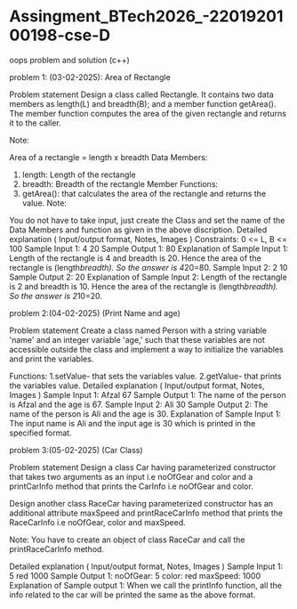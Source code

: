# Assingment_BTech2026_-2201920100198-cse-D
oops problem and solution (c++)

problem 1: (03-02-2025): Area of Rectangle

Problem statement
Design a class called Rectangle. It contains two data members as length(L) and breadth(B); and a member function getArea(). The member function computes the area of the given rectangle and returns it to the caller.

Note:

Area of a rectangle = length x breadth
Data Members:
1. length: Length of the rectangle
2. breadth: Breadth of the rectangle 
Member Functions:
1. getArea(): that calculates the area of the rectangle and returns the value.
Note:

You do not have to take input, just create the Class and set the name of the Data Members and function as given in the above discription.
Detailed explanation ( Input/output format, Notes, Images )
Constraints:
0 <= L, B <= 100
Sample Input 1:
4 20
Sample Output 1:
80
Explanation of Sample Input 1:
Length of the rectangle is 4 and breadth is 20. 
Hence the area of the rectangle is (length*breadth). 
So the answer is 4*20=80.
Sample Input 2:
2 10
Sample Output 2:
20
Explanation of Sample Input 2:
Length of the rectangle is 2 and breadth is 10. 
Hence the area of the rectangle is (length*breadth). 
So the answer is 2*10=20.



problem 2:(04-02-2025)  (Print Name and age)

Problem statement
Create a class named Person with a string variable 'name' and an integer variable 'age,' such that these variables are not accessible outside the class and implement a way to initialize the variables and print the variables.

Functions: 1.setValue- that sets the variables value. 2.getValue- that prints the variables value.
Detailed explanation ( Input/output format, Notes, Images )
Sample Input 1:
Afzal
67
Sample Output 1:
The name of the person is Afzal and the age is 67.
Sample Input 2:
Ali
30
Sample Output 2:
The name of the person is Ali and the age is 30.
Explanation of Sample Input 1:
The input name is Ali and the input age is 30 which is printed in the specified format.

problem 3:(05-02-2025)  (Car Class)

Problem statement
Design a class Car having parameterized constructor that takes two arguments as an input i.e noOfGear and color and a printCarInfo method that prints the CarInfo i.e noOfGear and color.

Design another class RaceCar having parameterized constructor has an additional attribute maxSpeed and printRaceCarInfo method that prints the RaceCarInfo i.e noOfGear, color and maxSpeed.

Note: You have to create an object of class RaceCar and call the printRaceCarInfo method.

Detailed explanation ( Input/output format, Notes, Images )
Sample Input 1:
5
red
1000
Sample Output 1:
noOfGear: 5
color: red
maxSpeed: 1000
Explanation of Sample output 1:
When we call the printInfo function, all the info related to the car will be printed the same as the above format.
